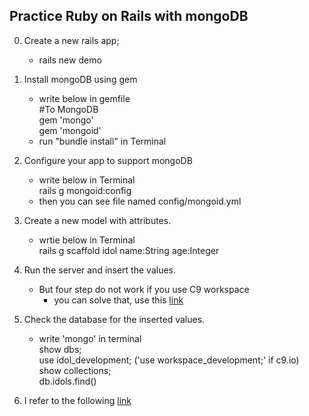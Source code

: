 ## Practice Ruby on Rails with mongoDB
0. Create a new rails app;
    - rails new demo

1. Install mongoDB using gem 
    - write below in gemfile<br> 
        #To MongoDB<br>
        gem 'mongo'<br>
        gem 'mongoid'
    - run "bundle install" in Terminal

2. Configure your app to support mongoDB
    - write below in Terminal<br>
        rails g mongoid:config
    - then you can see file named config/mongoid.yml

3. Create a new model with attributes.
    - wrtie below in Terminal<br>
        rails g scaffold idol name:String age:Integer

4. Run the server and insert the values.
    - But four step do not work if you use C9 workspace
        - you can solve that, use this <a href="https://community.c9.io/t/setting-up-mongodb/1717">link</a>
 
5. Check the database for the inserted values.
    - write 'mongo' in terminal <br>
    show dbs;<br>
    use idol_development; ('use workspace_development;' if c9.io)<br>
    show collections;<br>
    db.idols.find()

10. I refer to the following <a href="https://www.youtube.com/watch?v=5YbaYSWFhbY">link</a>





